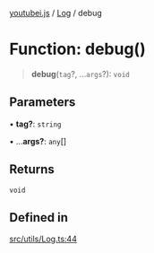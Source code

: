 [youtubei.js](../../../README.md) / [Log](../README.md) / debug

# Function: debug()

> **debug**(`tag`?, ...`args`?): `void`

## Parameters

• **tag?**: `string`

• ...**args?**: `any`[]

## Returns

`void`

## Defined in

[src/utils/Log.ts:44](https://github.com/LuanRT/YouTube.js/blob/e54e499ff553dab51e6d9d1aebc090b50fec29ba/src/utils/Log.ts#L44)
